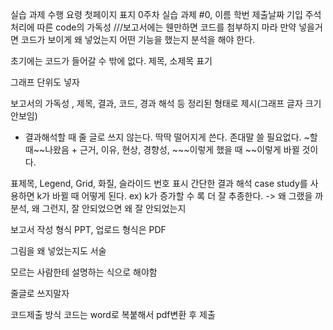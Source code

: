 실습 과제 수행 요령
첫페이지 표지 0주차 실습 과제  #0, 이름 학번 제출날짜 기입
주석처리에 따른 code의 가독성 ///보고서에는 웬만하면 코드를 첨부하지 마라
만약 넣을거면 코드가 보이게 왜 넣었는지 어떤 기능을 했는지 분석을 해야 한다.

초기에는 코드가 들어갈 수 밖에 없다.
제목, 소제목 표기

그래프 단위도 넣자

보고서의 가독성 , 제목, 결과, 코드, 경과 해석 등 정리된 형태로 제시(그래프 글자 크기 안보임)
- 결과해석할 때 줄 글로 쓰지 않는다. 딱딱 떨어지게 쓴다. 존대말 쓸 필요없다. ~할 때~~나왔음 + 근거, 이유, 현상, 경향성, ~~~이렇게 했을 때 ~~이렇게 바뀔 것이다.

표제목, Legend, Grid, 화질, 슬라이드 번호 표시
간단한 결과 해석
case study를 사용하면 k가 바뀔 때 어떻게 된다. ex) k가 증가할 수 록 더 잘 추종한다.
-> 왜 그랬을 까 분석, 왜 그런지, 잘 안되었으면 왜 잘 안되었는지

보고서 작성 형식 PPT, 업로드 형식은 PDF


그림을 왜 넣었는지도 서술

모르는 사람한테 설명하는 식으로 해야함

줄글로 쓰지말자


코드제출 방식
코드는 word로 복붙해서 pdf변환 후 제출
